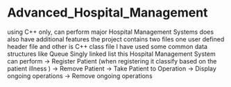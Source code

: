 # Advanced_Hospital_Management
using C++ only, can perform major Hospital Management Systems does also have additional features
the project contains two files one user defined header file and other is C++ class file
I have used some common data structures like Queue Singly linked list this Hospital Management System can perform
-> Register Patient (when registering it classify based on the patient illness )
-> Remove Patient
-> Take Patient to Operation 
-> Display ongoing operations
-> Remove ongoing operations
